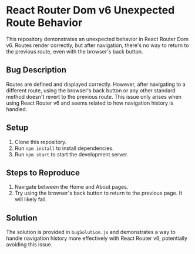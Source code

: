 # React Router Dom v6 Unexpected Route Behavior

This repository demonstrates an unexpected behavior in React Router Dom v6.  Routes render correctly, but after navigation, there's no way to return to the previous route, even with the browser's back button.

## Bug Description

Routes are defined and displayed correctly. However, after navigating to a different route, using the browser's back button or any other standard method doesn't revert to the previous route. This issue only arises when using React Router v6 and seems related to how navigation history is handled.

## Setup

1. Clone this repository.
2. Run `npm install` to install dependencies.
3. Run `npm start` to start the development server.

## Steps to Reproduce

1. Navigate between the Home and About pages.
2. Try using the browser's back button to return to the previous page.  It will likely fail.

## Solution

The solution is provided in `bugSolution.js` and demonstrates a way to handle navigation history more effectively with React Router v6, potentially avoiding this issue.


